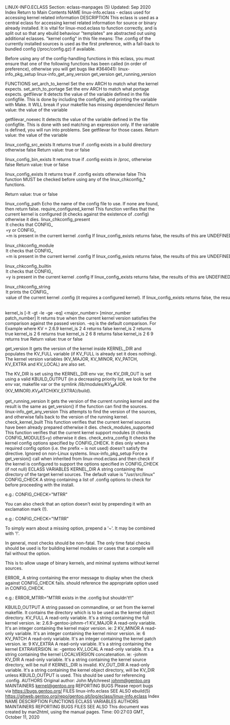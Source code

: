 LINUX-INFO.ECLASS
Section: eclass-manpages (5)
Updated: Sep 2020
Index Return to Main Contents
NAME
linux-info.eclass - eclass used for accessing kernel related information
DESCRIPTION
This eclass is used as a central eclass for accessing kernel related information for source or binary already installed. It is vital for linux-mod.eclass to function correctly, and is split out so that any ebuild behaviour "templates" are abstracted out using additional eclasses.
"kernel config" in this file means: The .config of the currently installed sources is used as the first preference, with a fall-back to bundled config (/proc/config.gz) if available.

Before using any of the config-handling functions in this eclass, you must ensure that one of the following functions has been called (in order of preference), otherwise you will get bugs like #364041): linux-info_pkg_setup linux-info_get_any_version get_version get_running_version

FUNCTIONS
set_arch_to_kernel
Set the env ARCH to match what the kernel expects.
set_arch_to_portage
Set the env ARCH to match what portage expects.
getfilevar <variable> <configfile>
It detects the value of the variable defined in the file configfile. This is done by including the configfile, and printing the variable with Make. It WILL break if your makefile has missing dependencies!
Return value: the value of the variable

getfilevar_noexec <variable> <configfile>
It detects the value of the variable defined in the file configfile. This is done with sed matching an expression only. If the variable is defined, you will run into problems. See getfilevar for those cases.
Return value: the value of the variable

linux_config_src_exists
It returns true if .config exists in a build directory otherwise false
Return value: true or false

linux_config_bin_exists
It returns true if .config exists in /proc, otherwise false
Return value: true or false

linux_config_exists
It returns true if .config exists otherwise false
This function MUST be checked before using any of the linux_chkconfig_* functions.

Return value: true or false

linux_config_path
Echo the name of the config file to use. If none are found, then return false.
require_configured_kernel
This function verifies that the current kernel is configured (it checks against the existence of .config) otherwise it dies.
linux_chkconfig_present <option>
It checks that CONFIG_<option>=y or CONFIG_<option>=m is present in the current kernel .config If linux_config_exists returns false, the results of this are UNDEFINED. You MUST call linux_config_exists first.
Return value: true or false

linux_chkconfig_module <option>
It checks that CONFIG_<option>=m is present in the current kernel .config If linux_config_exists returns false, the results of this are UNDEFINED. You MUST call linux_config_exists first.
Return value: true or false

linux_chkconfig_builtin <option>
It checks that CONFIG_<option>=y is present in the current kernel .config If linux_config_exists returns false, the results of this are UNDEFINED. You MUST call linux_config_exists first.
Return value: true or false

linux_chkconfig_string <option>
It prints the CONFIG_<option> value of the current kernel .config (it requires a configured kernel). If linux_config_exists returns false, the results of this are UNDEFINED. You MUST call linux_config_exists first.
Return value: CONFIG_<option>

kernel_is [-lt -gt -le -ge -eq] <major_number> [minor_number patch_number]
It returns true when the current kernel version satisfies the comparison against the passed version. -eq is the default comparison.
For Example where KV = 2.6.9
kernel_is 2 4   returns false
kernel_is 2     returns true
kernel_is 2 6   returns true
kernel_is 2 6 8 returns false
kernel_is 2 6 9 returns true
Return value: true or false

get_version
It gets the version of the kernel inside KERNEL_DIR and populates the KV_FULL variable (if KV_FULL is already set it does nothing).
The kernel version variables (KV_MAJOR, KV_MINOR, KV_PATCH, KV_EXTRA and KV_LOCAL) are also set.

The KV_DIR is set using the KERNEL_DIR env var, the KV_DIR_OUT is set using a valid KBUILD_OUTPUT (in a decreasing priority list, we look for the env var, makefile var or the symlink /lib/modules/${KV_MAJOR}.${KV_MINOR}.${KV_PATCH}${KV_EXTRA}/build).

get_running_version
It gets the version of the current running kernel and the result is the same as get_version() if the function can find the sources.
linux-info_get_any_version
This attempts to find the version of the sources, and otherwise falls back to the version of the running kernel.
check_kernel_built
This function verifies that the current kernel sources have been already prepared otherwise it dies.
check_modules_supported
This function verifies that the current kernel support modules (it checks CONFIG_MODULES=y) otherwise it dies.
check_extra_config
It checks the kernel config options specified by CONFIG_CHECK. It dies only when a required config option (i.e. the prefix ~ is not used) doesn't satisfy the directive. Ignored on non-Linux systems.
linux-info_pkg_setup
Force a get_version() call when inherited from linux-mod.eclass and then check if the kernel is configured to support the options specified in CONFIG_CHECK (if not null)
ECLASS VARIABLES
KERNEL_DIR
A string containing the directory of the target kernel sources. The default value is "/usr/src/linux"
CONFIG_CHECK
A string containing a list of .config options to check for before proceeding with the install.

  e.g.: CONFIG_CHECK="MTRR"

You can also check that an option doesn't exist by prepending it with an exclamation mark (!).


  e.g.: CONFIG_CHECK="!MTRR"

To simply warn about a missing option, prepend a '~'. It may be combined with '!'.

In general, most checks should be non-fatal. The only time fatal checks should be used is for building kernel modules or cases that a compile will fail without the option.

This is to allow usage of binary kernels, and minimal systems without kernel sources.

ERROR_<CFG>
A string containing the error message to display when the check against CONFIG_CHECK fails. <CFG> should reference the appropriate option used in CONFIG_CHECK.

  e.g.: ERROR_MTRR="MTRR exists in the .config but shouldn't!!"

KBUILD_OUTPUT
A string passed on commandline, or set from the kernel makefile. It contains the directory which is to be used as the kernel object directory.
KV_FULL
A read-only variable. It's a string containing the full kernel version. ie: 2.6.9-gentoo-johnm-r1
KV_MAJOR
A read-only variable. It's an integer containing the kernel major version. ie: 2
KV_MINOR
A read-only variable. It's an integer containing the kernel minor version. ie: 6
KV_PATCH
A read-only variable. It's an integer containing the kernel patch version. ie: 9
KV_EXTRA
A read-only variable. It's a string containing the kernel EXTRAVERSION. ie: -gentoo
KV_LOCAL
A read-only variable. It's a string containing the kernel LOCALVERSION concatenation. ie: -johnm
KV_DIR
A read-only variable. It's a string containing the kernel source directory, will be null if KERNEL_DIR is invalid.
KV_OUT_DIR
A read-only variable. It's a string containing the kernel object directory, will be KV_DIR unless KBUILD_OUTPUT is used. This should be used for referencing .config.
AUTHORS
Original author: John Mylchreest <johnm@gentoo.org>
MAINTAINERS
kernel@gentoo.org
REPORTING BUGS
Please report bugs via https://bugs.gentoo.org/
FILES
linux-info.eclass
SEE ALSO
ebuild(5)
https://gitweb.gentoo.org/repo/gentoo.git/log/eclass/linux-info.eclass
Index
NAME
DESCRIPTION
FUNCTIONS
ECLASS VARIABLES
AUTHORS
MAINTAINERS
REPORTING BUGS
FILES
SEE ALSO
This document was created by man2html, using the manual pages.
Time: 00:27:03 GMT, October 11, 2020